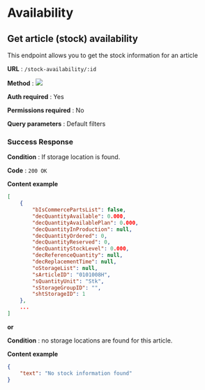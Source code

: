 # Availability

## Get article (stock) availability

This endpoint allows you to get the stock information for an article

**URL** : `/stock-availability/:id`

**Method** : <img src="https://img.shields.io/badge/GET%20-%23323330.svg?&style=flat&color=green"/>

**Auth required** : Yes

**Permissions required** : No

**Query parameters** : Default filters

### Success Response

**Condition** : If storage location is found.

**Code** : `200 OK`

**Content example**

```json
[
    {
        "bIsCommercePartsList": false,
        "decQuantityAvailable": 0.000,
        "decQuantityAvailablePlan": 0.000,
        "decQuantityInProduction": null,
        "decQuantityOrdered": 0,
        "decQuantityReserved": 0,
        "decQuantityStockLevel": 0.000,
        "decReferenceQuantity": null,
        "decReplacementTime": null,
        "oStorageList": null,
        "sArticleID": "0101008H",
        "sQuantityUnit": "Stk",
        "sStorageGroupID": "",
        "shtStorageID": 1
    },
    ...
]
```

**or**

**Condition** : no storage locations are found for this article.

**Content example**

```json
{
    "text": "No stock information found"
}
```